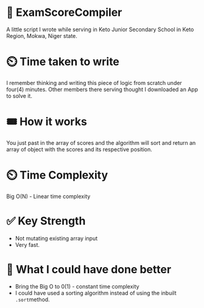 # 🎨 ExamScoreCompiler
A little script I wrote while serving in Keto Junior Secondary School in Keto Region,  Mokwa, Niger state.

# ⏲️ Time taken to write
I remember thinking and writing this piece of logic from scratch under four(4) minutes. Other members there serving thought I downloaded an App to solve it. 

# 🎟️ How it works
You just past in the array of scores and the algorithm will sort and return an array of object with the scores and its respective position.

# ⏲️ Time Complexity
Big O(N) - Linear time complexity

# ✅ Key Strength
  - Not mutating existing array input
  - Very fast.

# 🤸 What I could have done better
  - Bring the Big O to 0(1) - constant time complexity
  - I could have used a sorting algorithm instead of using the inbuilt <code>.sort</code>method.




